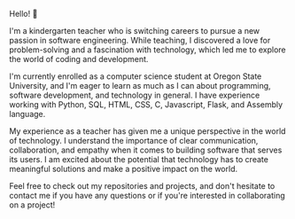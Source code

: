 Hello! 👋 

I'm a kindergarten teacher who is switching careers to pursue a new passion in software engineering. While teaching, I discovered a love for problem-solving and a fascination with technology, which led me to explore the world of coding and development.

I'm currently enrolled as a computer science student at Oregon State University, and I'm eager to learn as much as I can about programming, software development, and technology in general. I have experience working with Python, SQL, HTML, CSS, C, Javascript, Flask, and Assembly language.

My experience as a teacher has given me a unique perspective in the world of technology. I understand the importance of clear communication, collaboration, and empathy when it comes to building software that serves its users.  I am excited about the potential that technology has to create meaningful solutions and make a positive impact on the world.

Feel free to check out my repositories and projects, and don't hesitate to contact me if you have any questions or if you're interested in collaborating on a project!







<!--
**amy6768/amy6768** is a ✨ _special_ ✨ repository because its `README.md` (this file) appears on your GitHub profile.

Here are some ideas to get you started:

- 🔭 I’m currently working on ...
- 🌱 I’m currently learning ...
- 👯 I’m looking to collaborate on ...
- 🤔 I’m looking for help with ...
- 💬 Ask me about ...
- 📫 How to reach me: ...
- 😄 Pronouns: ...
- ⚡ Fun fact: ...
-->
